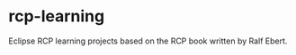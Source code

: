 rcp-learning
============

Eclipse RCP learning projects based on the RCP book written by Ralf Ebert.
